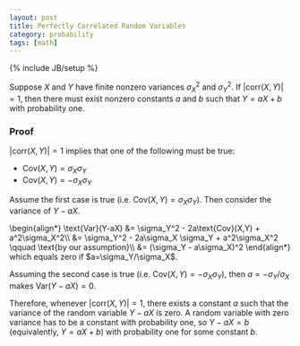 ```yaml
---
layout: post
title: Perfectly Correlated Random Variables
category: probability
tags: [math]
---
```

{% include JB/setup %}

Suppose <span>$X$</span> and <span>$Y$</span> have finite nonzero variances <span markdown="0">$\sigma_X^2$</span> and <span>$\sigma_Y^2$</span>. If <span>$|\text{corr}(X, Y)| = 1$</span>, then there must exist nonzero constants <span>$a$</span> and <span>$b$</span> such that <span>$Y = aX + b$</span> with probability one.

### Proof

<span>$|\text{corr}(X,Y)|=1$</span> implies that one of the following must be true:

- Cov<span>$(X,Y)=\sigma_X \sigma_Y$</span> 
- Cov<span>$(X,Y)=-\sigma_X \sigma_Y$</span>

Assume the first case is true (i.e. Cov<span>$(X,Y)=\sigma_X \sigma_Y$</span>). Then consider the variance of <span>$Y-aX$</span>.
<div>\begin{align*}
\text{Var}(Y-aX) &= \sigma_Y^2 - 2a\text{Cov}(X,Y) + a^2\sigma_X^2\\
 &= \sigma_Y^2 - 2a\sigma_X \sigma_Y + a^2\sigma_X^2 \qquad \text{by our assumption}\\
 &= (\sigma_Y - a\sigma_X)^2
\end{align*}</div>
which equals zero if <span>$a=\sigma_Y/\sigma_X$</span>.

Assuming the second case is true (i.e. Cov<span>$(X,Y)=-\sigma_X \sigma_Y$</span>), then <span>$a=-\sigma_Y/\sigma_X$</span> makes Var<span>$(Y-aX)=0$</span>.

Therefore, whenever <span>$|\text{corr}(X,Y)|=1$</span>, there exists a constant <span>$a$</span> such that the variance of the random variable <span>$Y-aX$</span> is zero.  A random variable with zero variance has to be a constant with probability one, so <span>$Y-aX=b$</span> (equivalently, <span>$Y=aX+b$</span>) with probability one for some constant <span>$b$</span>.

